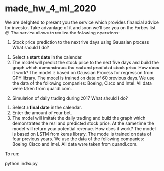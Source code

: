 # made_hw_4_ml_2020
We are delighted to present you the service which provides financial advice for investor. Take advantage of it and soon we'll see you on the Forbes list :blush:
The service allows to realize the following operations:
1)    Stock price prediction to the next five days using Gaussian process
What should I do?
1.    Select **a start date** in the calendar.
2.    The model will predict the stock price to the next five days and build the graph which demonstrates the real and predicted stock price.
How does it work?
The model is based on Gaussian Process for regression from GPY library. The model is trained on data of 60 previous days. We use the data of the following companies: Boeing, Cisco and Intel. All data were taken from quandl.com.
2)    Simulation of daily trading during 2017
What should I do?
1.    Select **a final date** in the calendar.
2.    Enter the amount of your bet.
3.    The model will imitate the daily traiding and build the graph which demonstrates the real and predicted stock price. At the same time the model will return your potential revenue.
How does it work?
The model is based on LSTM from keras library. The model is trained on data of four previous years. We use the data of the following companies: Boeing, Cisco and Intel. All data were taken from quandl.com.

To run:

python index.py
